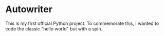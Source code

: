# Autowriter


This is my first official Python project. To commemorate this, I wanted to code the classic "hello world" but with a spin.
